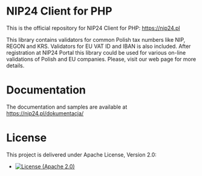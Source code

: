# NIP24 Client for PHP

This is the official repository for NIP24 Client for PHP: https://nip24.pl

This library contains validators for common Polish tax numbers like NIP, REGON and KRS. Validators for
EU VAT ID and IBAN is also included. After registration at NIP24 Portal this library could be used for various
on-line validations of Polish and EU companies. Please, visit our web page for more details.

# Documentation

The documentation and samples are available at https://nip24.pl/dokumentacja/

# License

This project is delivered under Apache License, Version 2.0:

- [![License (Apache 2.0)](https://img.shields.io/badge/license-Apache%20version%202.0-blue.svg?style=flat-square)](http://www.apache.org/licenses/LICENSE-2.0)